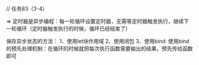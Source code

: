 // 任务83（3-4）

=> 定时器是异步编程：每一轮循环设置定时器，无需等定时器触发执行，继续下一轮循环（定时器触发执行的时候，循环已经结束了）


保存异步状态的方法：
1、使用let块作用域
2、使用闭包
3、使用bind: 使用bind的预先处理机制：在循环的时候就把每次执行函数需要输出的结果，预先传给函数即可




